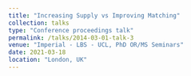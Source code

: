 ```yaml
---
title: "Increasing Supply vs Improving Matching"
collection: talks
type: "Conference proceedings talk"
permalink: /talks/2014-03-01-talk-3
venue: "Imperial - LBS - UCL, PhD OR/MS Seminars"
date: 2021-03-18
location: "London, UK"
---
```

